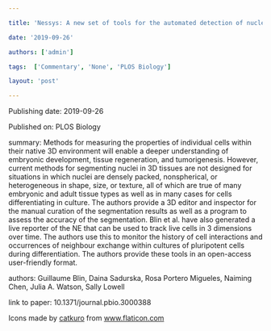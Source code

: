 ---
title: 'Nessys: A new set of tools for the automated detection of nuclei within intact tissues and dense 3D cultures'
date: '2019-09-26'
authors: ['admin']
tags:  ['Commentary', 'None', 'PLOS Biology']
layout: 'post'
---
Publishing date: 2019-09-26

Published on: PLOS Biology

summary: Methods for measuring the properties of individual cells within their native 3D environment will enable a deeper understanding of embryonic development, tissue regeneration, and tumorigenesis. However, current methods for segmenting nuclei in 3D tissues are not designed for situations in which nuclei are densely packed, nonspherical, or heterogeneous in shape, size, or texture, all of which are true of many embryonic and adult tissue types as well as in many cases for cells differentiating in culture. The authors provide a 3D editor and inspector for the manual curation of the segmentation results as well as a program to assess the accuracy of the segmentation. Blin et al. have also generated a live reporter of the NE that can be used to track live cells in 3 dimensions over time. The authors use this to monitor the history of cell interactions and occurrences of neighbour exchange within cultures of pluripotent cells during differentiation. The authors provide these tools in an open-access user-friendly format.

authors: Guillaume Blin, Daina Sadurska, Rosa Portero Migueles, Naiming Chen, Julia A. Watson, Sally Lowell

link to paper: 10.1371/journal.pbio.3000388

Icons made by <a href="https://www.flaticon.com/free-icon/bookshelves_3576884" title="catkuro">catkuro</a> from <a href="https://www.flaticon.com/" title="Flaticon"> www.flaticon.com</a>